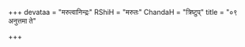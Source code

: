 +++
devataa = "मरुत्वानिन्द्रः"
RShiH = "मरुतः"
ChandaH = "त्रिष्टुप्"
title = "०९ अनुत्तमा ते"

+++

